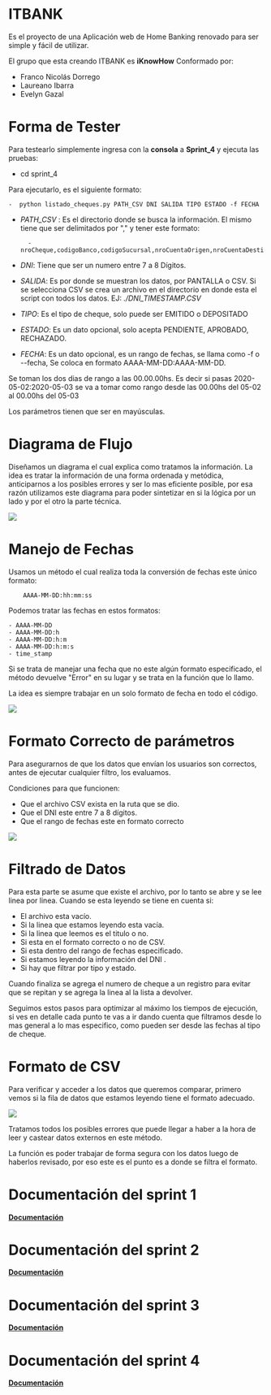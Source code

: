 ﻿# ITBANK
Es el proyecto de una Aplicación web de Home Banking renovado para ser simple y fácil de utilizar.

El grupo que esta creando ITBANK es **iKnowHow** Conformado por: 
  - Franco Nicolás Dorrego
  - Laureano Ibarra
  - Evelyn Gazal

# Forma de Tester

Para testearlo simplemente ingresa con la **consola** a **Sprint_4** y ejecuta las pruebas:

- cd sprint_4

Para ejecutarlo, es el siguiente formato:

	-  python listado_cheques.py PATH_CSV DNI SALIDA TIPO ESTADO -f FECHA

- *PATH_CSV* : Es el directorio donde se busca la información. El mismo tiene que ser delimitados por "," y tener este formato:

		- nroCheque,codigoBanco,codigoSucursal,nroCuentaOrigen,nroCuentaDestino,valor,fechaOrigen,fechaPago,dni,estado,tipo 
 
 - *DNI*: Tiene que ser un numero entre 7 a 8 Dígitos.
 - *SALIDA*: Es por donde se muestran los datos, por PANTALLA o CSV. Si se selecciona CSV se crea un archivo en el directorio en donde esta el script con todos los datos. EJ: *./DNI_TIMESTAMP.CSV*
 -  *TIPO*:  Es el tipo de cheque, solo puede ser EMITIDO o DEPOSITADO
 -  *ESTADO*: Es un dato opcional, solo acepta PENDIENTE, APROBADO, RECHAZADO.
 - *FECHA*: Es un dato opcional, es un rango de fechas, se llama como -f o --fecha, Se coloca en formato AAAA-MM-DD:AAAA-MM-DD. 

Se toman los dos dias de rango a las 00.00.00hs. Es decir si pasas 2020-05-02:2020-05-03 se va a tomar como rango desde las 00.00hs del 05-02 al 00.00hs del 05-03

Los parámetros tienen que ser en mayúsculas.

## <h1>Diagrama de Flujo</h1>

Diseñamos un diagrama el cual explica como tratamos la información. La idea es tratar la información de una forma ordenada y metódica, anticiparnos a los posibles errores y ser lo mas eficiente posible, por esa razón utilizamos este diagrama para poder sintetizar en si la lógica por un lado y por el otro la parte técnica. 

**![](./sprint_4/docs/flujo.png)**


## <h1>Manejo de Fechas</h1>

Usamos un método el cual realiza toda la conversión de fechas este único formato:

		AAAA-MM-DD:hh:mm:ss

Podemos  tratar las fechas en estos formatos:
	
	- AAAA-MM-DD
	- AAAA-MM-DD:h
	- AAAA-MM-DD:h:m
	- AAAA-MM-DD:h:m:s
	- time_stamp

Si se trata de manejar una fecha que no este algún formato especificado, el método devuelve "Error" en su lugar y se trata en la función que lo llamo.

La idea es siempre trabajar en un solo formato de fecha en todo el código.

**![](./sprint_4/docs/fecha.png)**


## <h1>Formato Correcto de parámetros</h1>

Para asegurarnos de que los datos que envían los usuarios son correctos, antes de ejecutar cualquier filtro, los evaluamos. 

Condiciones para que funcionen:

 - Que el archivo CSV exista en la ruta que se dio.
 - Que el DNI este entre 7 a 8 dígitos.
 - Que el rango de fechas este en formato correcto
 
 
 **![](./sprint_4/docs/formato.png)**


## <h1>Filtrado de Datos</h1>

Para esta parte se asume que existe el archivo, por lo tanto se abre y se lee linea por linea.
Cuando se esta leyendo se tiene en cuenta si:

- El archivo esta vacío.
- Si la linea que estamos leyendo esta vacía.
- Si la linea que leemos es el titulo o no.
- Si esta en el formato correcto o no de CSV.
- Si esta dentro del rango de fechas especificado.
- Si estamos leyendo la información del DNI .
- Si hay que filtrar por tipo y estado.

Cuando finaliza se agrega el numero de cheque a un registro para evitar que se repitan y se agrega la linea al la lista a devolver. 

Seguimos estos pasos para optimizar al máximo los tiempos de ejecución, si ves en detalle cada punto te vas a ir dando cuenta que filtramos desde lo mas general a lo mas especifico, como pueden ser desde las fechas al tipo de cheque.


## <h1>Formato de CSV</h1>

Para verificar y acceder a los datos que queremos comparar, primero vemos si la fila de datos que estamos leyendo tiene el formato adecuado. 

**![](./sprint_4/docs/csv.png)**

Tratamos todos los posibles errores que puede llegar a haber a la hora de leer y castear datos externos en este método. 

La función es poder trabajar de forma segura con los datos luego de haberlos revisado, por eso este es el punto es a donde se filtra el formato.


## <h1>Documentación del sprint 1</h1>

**[Documentación](./sprint_1/README.md)**

## <h1>Documentación del sprint 2</h1>

**[Documentación](./sprint_2/README_Sprint_2.md)**

## <h1>Documentación del sprint 3</h1>

**[Documentación](./sprint_3/README_Sprint_3.md)**

## <h1>Documentación del sprint 4</h1>

**[Documentación](./sprint_4/README.md)**
